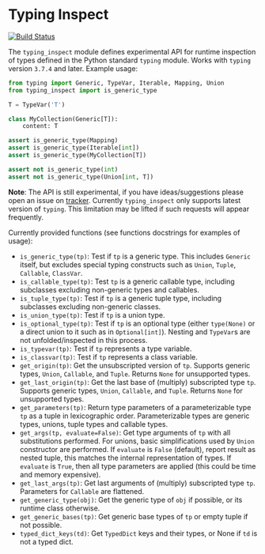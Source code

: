 Typing Inspect
==============

[![Build Status](https://travis-ci.org/ilevkivskyi/typing_inspect.svg)](https://travis-ci.org/ilevkivskyi/typing_inspect)

The ``typing_inspect`` module defines experimental API for runtime
inspection of types defined in the Python standard ``typing`` module.
Works with ``typing`` version ``3.7.4`` and later. Example usage:

```python
from typing import Generic, TypeVar, Iterable, Mapping, Union
from typing_inspect import is_generic_type

T = TypeVar('T')

class MyCollection(Generic[T]):
    content: T

assert is_generic_type(Mapping)
assert is_generic_type(Iterable[int])
assert is_generic_type(MyCollection[T])

assert not is_generic_type(int)
assert not is_generic_type(Union[int, T])
```

**Note**: The API is still experimental, if you have ideas/suggestions please
open an issue on [tracker](https://github.com/ilevkivskyi/typing_inspect/issues).
Currently ``typing_inspect`` only supports latest version of ``typing``. This
limitation may be lifted if such requests will appear frequently.

Currently provided functions (see functions docstrings for examples of usage):
* ``is_generic_type(tp)``:
  Test if ``tp`` is a generic type. This includes ``Generic`` itself,
  but excludes special typing constructs such as ``Union``, ``Tuple``,
  ``Callable``, ``ClassVar``.
* ``is_callable_type(tp)``:
  Test ``tp`` is a generic callable type, including subclasses
  excluding non-generic types and callables.
* ``is_tuple_type(tp)``:
  Test if ``tp`` is a generic tuple type, including subclasses excluding
  non-generic classes.
* ``is_union_type(tp)``:
  Test if ``tp`` is a union type.
* ``is_optional_type(tp)``:
  Test if ``tp`` is an optional type (either ``type(None)`` or a direct union to it such as in ``Optional[int]``). Nesting and ``TypeVar``s are not unfolded/inspected in this process.
* ``is_typevar(tp)``:
  Test if ``tp`` represents a type variable.
* ``is_classvar(tp)``:
  Test if ``tp`` represents a class variable.
* ``get_origin(tp)``:
  Get the unsubscripted version of ``tp``. Supports generic types, ``Union``,
  ``Callable``, and ``Tuple``. Returns ``None`` for unsupported types.
* ``get_last_origin(tp)``:
  Get the last base of (multiply) subscripted type ``tp``. Supports generic
  types, ``Union``, ``Callable``, and ``Tuple``. Returns ``None`` for
  unsupported types.
* ``get_parameters(tp)``:
  Return type parameters of a parameterizable type ``tp`` as a tuple
  in lexicographic order. Parameterizable types are generic types,
  unions, tuple types and callable types.
* ``get_args(tp, evaluate=False)``:
  Get type arguments of ``tp`` with all substitutions performed. For unions,
  basic simplifications used by ``Union`` constructor are performed.
  If ``evaluate`` is ``False`` (default), report result as nested tuple,
  this matches the internal representation of types. If ``evaluate`` is
  ``True``, then all type parameters are applied (this could be time and
  memory expensive).
* ``get_last_args(tp)``:
  Get last arguments of (multiply) subscripted type ``tp``.
  Parameters for ``Callable`` are flattened.
* ``get_generic_type(obj)``:
  Get the generic type of ``obj`` if possible, or its runtime class otherwise.
* ``get_generic_bases(tp)``:
  Get generic base types of ``tp`` or empty tuple if not possible.
* ``typed_dict_keys(td)``:
  Get ``TypedDict`` keys and their types, or None if ``td`` is not a typed dict.
